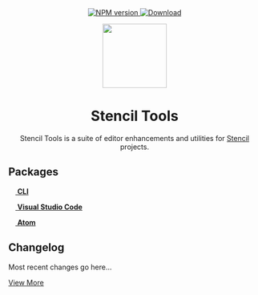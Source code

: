 <div align="center">
	<a href="https://npmjs.org/package/@stencil-tools/cli">
    <img src="https://img.shields.io/npm/v/@stencil-tools/cli.svg?style=flat-square" alt="NPM version" />
  </a>
	<a href="https://npmjs.org/package/@stencil-tools/cli">
    <img src="https://img.shields.io/npm/dt/@stencil-tools/cli.svg?style=flat-square" alt="Download" />
  </a>
</div>

<p align="center">
	<img src="https://raw.githubusercontent.com/natemoo-re/stencil-tools/master/.github/assets/logo.svg?sanitize=true" width="128" height="128">
</p>
<h1 align="center">Stencil Tools</h1>
<p align="center">Stencil Tools is a suite of editor enhancements and utilities for <a href="https://stenciljs.com">Stencil</a> projects.</p>

## Packages

[<img src="https://raw.githubusercontent.com/natemoo-re/stencil-tools/master/.github/assets/targets/cli.svg?sanitize=true" width="14" height="14"> **CLI**](./packages/cli)

[<img src="https://raw.githubusercontent.com/natemoo-re/stencil-tools/master/.github/assets/targets/vscode.svg?sanitize=true" width="14" height="14"> **Visual Studio Code**](./extensions/vscode)

[<img src="https://raw.githubusercontent.com/natemoo-re/stencil-tools/master/.github/assets/targets/atom.svg?sanitize=true" width="14" height="14"> **Atom**](./extensions/atom)

## Changelog
Most recent changes go here...

[View More](./CHANGELOG.md)
